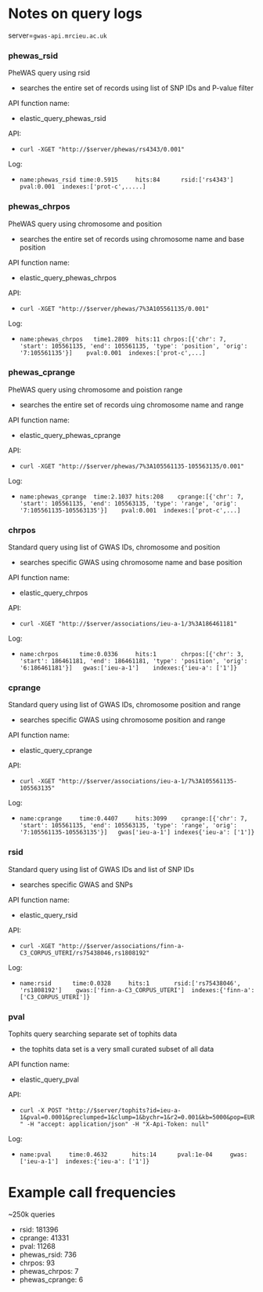 
# Notes on query logs

server=`gwas-api.mrcieu.ac.uk`

### phewas_rsid

PheWAS query using rsid
- searches the entire set of records using list of SNP IDs and P-value filter 

API function name:
- elastic_query_phewas_rsid

API:
- `curl -XGET "http://$server/phewas/rs4343/0.001"`

Log:
- `name:phewas_rsid	time:0.5915	    hits:84	     rsid:['rs4343']	pval:0.001	indexes:['prot-c',.....]`


### phewas_chrpos

PheWAS query using chromosome and position
- searches the entire set of records using chromosome name and base position

API function name:
- elastic_query_phewas_chrpos

API:
- `curl -XGET "http://$server/phewas/7%3A105561135/0.001"`

Log:
- `name:phewas_chrpos	time1.2809	hits:11	chrpos:[{'chr': 7, 'start': 105561135, 'end': 105561135, 'type': 'position', 'orig': '7:105561135'}]	pval:0.001	indexes:['prot-c',...]`

### phewas_cprange

PheWAS query using chromosome and poistion range
- searches the entire set of records uing chromosome name and range

API function name:
- elastic_query_phewas_cprange

API:
- `curl -XGET "http://$server/phewas/7%3A105561135-105563135/0.001"`

Log:
- `name:phewas_cprange	time:2.1037	hits:208	cprange:[{'chr': 7, 'start': 105561135, 'end': 105563135, 'type': 'range', 'orig': '7:105561135-105563135'}]	pval:0.001	indexes:['prot-c',...]`


### chrpos

Standard query using list of GWAS IDs, chromosome and position
- searches specific GWAS using chromosome name and base position

API function name:
- elastic_query_chrpos

API:
- `curl -XGET "http://$server/associations/ieu-a-1/3%3A186461181"`

Log:
- `name:chrpos	    time:0.0336	    hits:1	     chrpos:[{'chr': 3, 'start': 186461181, 'end': 186461181, 'type': 'position', 'orig': '6:186461181'}]	gwas:['ieu-a-1']	indexes:{'ieu-a': ['1']}`

### cprange 

Standard query using list of GWAS IDs, chromosome position and range
- searches specific GWAS using chromosome position and range

API function name:
- elastic_query_cprange

API:
- `curl -XGET "http://$server/associations/ieu-a-1/7%3A105561135-105563135"`

Log:
- `name:cprange	    time:0.4407	    hits:3099	 cprange:[{'chr': 7, 'start': 105561135, 'end': 105563135, 'type': 'range', 'orig': '7:105561135-105563135'}]	gwas['ieu-a-1']	indexes{'ieu-a': ['1']}`

### rsid

Standard query using list of GWAS IDs and list of SNP IDs
- searches specific GWAS and SNPs

API function name:
- elastic_query_rsid

API:
- `curl -XGET "http://$server/associations/finn-a-C3_CORPUS_UTERI/rs75438046,rs1808192"`

Log:
- `name:rsid      time:0.0328     hits:1       rsid:['rs75438046', 'rs1808192']    gwas:['finn-a-C3_CORPUS_UTERI']  indexes:{'finn-a': ['C3_CORPUS_UTERI']}`

### pval

Tophits query searching separate set of tophits data
- the tophits data set is a very small curated subset of all data

API function name:
- elastic_query_pval

API:
- `curl -X POST "http://$server/tophits?id=ieu-a-1&pval=0.0001&preclumped=1&clump=1&bychr=1&r2=0.001&kb=5000&pop=EUR" -H "accept: application/json" -H "X-Api-Token: null"`

Log:
- `name:pval	 time:0.4632	   hits:14	    pval:1e-04	   gwas:['ieu-a-1']	 indexes:{'ieu-a': ['1']}`

# Example call frequencies 

~250k queries 

- rsid: 181396 
- cprange: 41331
- pval: 11268 
- phewas_rsid: 736
- chrpos: 93
- phewas_chrpos: 7 
- phewas_cprange: 6 


